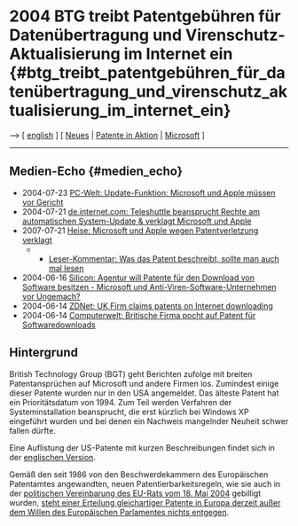 # 2004 BTG treibt Patentgebühren für Datenübertragung und Virenschutz-Aktualisierung im Internet ein {#btg_treibt_patentgebühren_für_datenübertragung_und_virenschutz_aktualisierung_im_internet_ein}

\--\> \[ [ english](SwxaiBtgEn "wikilink") \] \[ [
Neues](SwpatcninoDe "wikilink") \| [ Patente in
Aktion](SwpikxraniDe "wikilink") \| [
Microsoft](SwpatmicrosoftEn "wikilink") \]

------------------------------------------------------------------------

## Medien-Echo {#medien_echo}

-   2004-07-23 [PC-Welt: Update-Funktion: Microsoft und Apple müssen vor
    Gericht](http://www.pcwelt.de/news/software/101491/ "wikilink")
-   2004-07-21 [de.internet.com: Teleshuttle beansprucht Rechte am
    automatischen System-Update & verklagt Microsoft und
    Apple](http://de.internet.com/index.php?id=2029819 "wikilink")
-   2007-07-21 [Heise: Microsoft und Apple wegen Patentverletzung
    verklagt](http://www.heise.de/newsticker/meldung/49263 "wikilink")
    -   -   [Leser-Kommentar: Was das Patent beschreibt, sollte man auch
            mal
            lesen](http://www.heise.de/newsticker/foren/go.shtml?read=1&msg_id=6092366&forum_id=61415 "wikilink")
-   2004-06-16 [Silicon: Agentur will Patente für den Download von
    Software besitzen - Microsoft und Anti-Viren-Software-Unternehmen
    vor
    Ungemach?](http://www.silicon.de/cpo/news-busisoft/detail.php?nr=15078 "wikilink")
-   2004-06-14 [ZDNet: UK Firm claims patents on Internet
    downloading](http://news.zdnet.co.uk/business/0,39020645,39157640,00.htm "wikilink")
-   2004-06-14 [Computerwelt: Britische Firma pocht auf Patent für
    Softwaredownloads](http://www.computerwelt.at/detailArticle.asp?a=83425&n=6 "wikilink")

## Hintergrund

British Technology Group (BGT) geht Berichten zufolge mit breiten
Patentansprüchen auf Microsoft und andere Firmen los. Zumindest einige
dieser Patente wurden nur in den USA angemeldet. Das älteste Patent hat
ein Prioritätsdatum von 1994. Zum Teil werden Verfahren der
Systeminstallation beansprucht, die erst kürzlich bei Windows XP
eingeführt wurden und bei denen ein Nachweis mangelnder Neuheit schwer
fallen dürfte.

Eine Auflistung der US-Patente mit kurzen Beschreibungen findet sich in
der [ englischen Version](Btg040614En "wikilink").

Gemäß den seit 1986 von den Beschwerdekammern des Europäischen
Patentamtes angewandten, neuen Patentierbarkeitsregeln, wie sie auch in
der [ politischen Vereinbarung des EU-Rats vom 18. Mai
2004](Cons040518De "wikilink") gebilligt wurden, [steht einer Erteilung
gleichartiger Patente in Europa derzeit außer dem Willen des
Europäischen Parlamentes nichts
entgegen](http://swpat.ffii.org/papers/eubsa-swpat0202/tech/ "wikilink").
